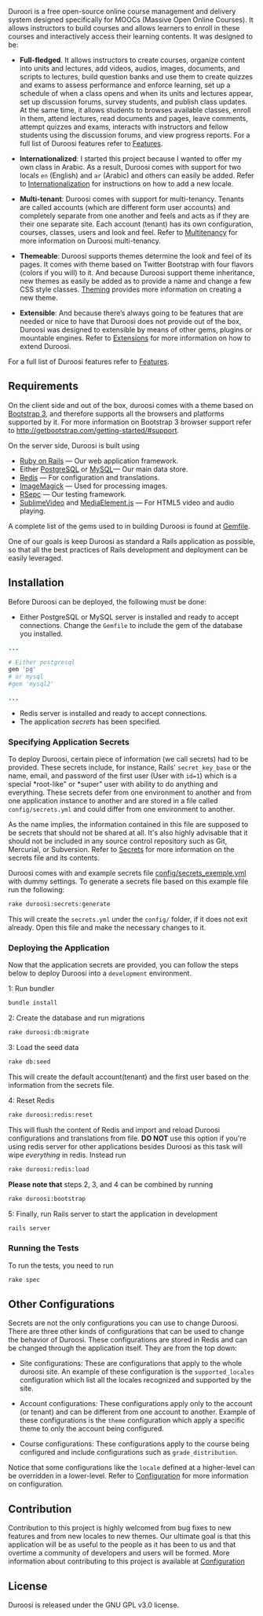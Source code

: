 Duroori is a free open-source online course management and delivery system designed specifically for MOOCs (Massive Open Online Courses). It allows instructors to build courses and allows learners to enroll in these courses and interactively access their learning contents. It was designed to be:

- **Full-fledged**. It allows instructors to create courses, organize content into units and lectures, add videos, audios, images, documents, and scripts to lectures, build question banks and use them to create quizzes and exams to assess performance and enforce learning, set up a schedule of when a class opens and when its units and lectures appear, set up discussion forums, survey students, and publish class updates. At the same time, it allows students to browses available classes, enroll in them, attend lectures, read documents and pages, leave comments, attempt quizzes and exams, interacts with instructors and fellow students using the discussion forums, and view progress reports. For a full list of Duroosi features refer to [Features](https://github.com/duroosi/duroosi/wiki/Features).

- **Internationalized**: I started this project because I wanted to offer my own class in Arabic. As a result, Duroosi  comes with support for two locals `en` (English) and `ar` (Arabic) and others can easily be added. Refer to [Internationalization](https://github.com/duroosi/duroosi/wiki/Internationalization) for instructions on how to add a new locale.

- **Multi-tenant**: Duroosi comes with support for multi-tenancy. Tenants are called accounts (which are different form user accounts) and completely separate from one another and feels and acts as if they are their one separate site.  Each account (tenant) has its own configuration, courses, classes, users and look and feel. Refer to [Multitenancy](https://github.com/duroosi/duroosi/wiki/Multitenancy) for more information on Duroosi multi-tenancy.

- **Themeable**: Duroosi supports themes determine the look and feel of its pages. It comes with theme based on Twitter Bootstrap with four flavors (colors if you will) to it. And because Duroosi support theme inheritance, new themes as easily be added as to provide a name and change a few CSS style classes. [Theming](https://github.com/duroosi/duroosi/wiki/Theming) provides more information on creating a new theme.

- **Extensible**: And because there’s always going to be features that are needed or nice to have that Duroosi does not provide out of the box, Duroosi was designed to extensible by means of other gems, plugins or mountable engines. Refer to [Extensions](https://github.com/duroosi/duroosi/wiki/Extensions) for more information on how to extend Duroosi.

For a full list of Duroosi features refer to [Features](https://github.com/duroosi/duroosi/wiki/Features).

## Requirements
On the client side and out of the box, duroosi comes with a theme based on [Bootstrap 3](http://getbootstrap.com), and therefore supports all the browsers and platforms supported by it. For more information on Bootstrap 3 browser support refer to <http://getbootstrap.com/getting-started/#support>.

On the server side, Duroosi is built using

- [Ruby on Rails](http://rubyonrails.org/) &mdash; Our web application framework.
- Either [PostgreSQL](http://www.postgresql.org/) or [MySQL](http://www.mysql.com)&mdash; Our main data store.
- [Redis](http://redis.io/) &mdash; For configuration and translations.
- [ImageMagick](http://www.imagemagick.org) &mdash; Used for processing images.
- [RSepc](http://rspec.info) &mdash; Our testing framework.
- [SublimeVideo](http://www.sublimevideo.net) and [MediaElement.js](http://mediaelementjs.com) &mdash; For HTML5 video and audio playing.

A complete list of the gems used to in building Duroosi is found at [Gemfile](https://github.com/duroosi/duroosi/blob/master/Gemfile).


One of our goals is keep Duroosi as standard a Rails application as possible, so that all the best practices of Rails development and deployment can be easily leveraged.

## Installation
Before Duroosi can be deployed, the following must be done:

- Either PostgreSQL or MySQL server is installed and ready to accept connections. Change the `Gemfile` to include the gem of the database you installed.

```ruby
...

# Either postgresql  
gem 'pg'
# or mysql
#gem 'mysql2'

...
```

- Redis server is installed and ready to accept connections.
- The application *secrets* has been specified. 

### Specifying Application Secrets
To deploy Duroosi, certain piece of information (we call secrets) had to be provided. These secrets include, for instance, Rails' `secret_key_base`  or the name, email, and password of the first user (User with `id=1`) which is a special *root-like" or *super" user with ability to do anything and everything. These secrets defer from one environment to another and from one application instance to another and are stored in a file called `config/secrets.yml` and could differ from one environment to another.

As the name implies, the information contained in this file are supposed to be secrets that should not be shared at all. It's also highly advisable that it should not be included in any source control repository such as Git, Mercurial, or Subversion. Refer to [Secrets](https://github.com/duroosi/duroosi/wiki/Secrets) for more information on the secrets file and its contents.

Duroosi comes with and example secrets file [config/secrets_exemple.yml](https://github.com/duroosi/duroosi/blob/master/config/secrets_example.yml) with dummy settings. To generate a secrets file based on this example file run the following:

```sh
rake duroosi:secrets:generate

```

This will create the `secrets.yml` under the `config/` folder, if it does not exit already. Open this file and make the necessary changes to it.


### Deploying the Application

Now that the application secrets are provided, you can follow the steps below to deploy Duroosi into a `development` environment.

1: Run bundler

```sh
bundle install
```

2: Create the database and run migrations

```sh
rake duroosi:db:migrate
```

3: Load the seed data

```sh
rake db:seed
```

This will create the default account(tenant) and the first user based on the information from the secrets file.

4: Reset Redis

```sh
rake duroosi:redis:reset
```

This will flush the content of Redis and import and reload Duroosi configurations and translations from file. **DO NOT** use this option if you're using redis server for other applications besides Duroosi as this task will wipe *everything* in redis. Instead run

```sh
rake duroosi:redis:load
```

**Please note that** steps 2, 3, and 4 can be combined by running

```sh
rake duroosi:bootstrap
```

5: Finally, run Rails server to start the application in development

```sh
rails server
```

### Running the Tests
To run the tests, you need to run

```sh
rake spec
```

## Other Configurations
Secrets are not the only configurations you can use to change Duroosi. There are three other kinds of configurations that can be used to change the behavior of Duroosi. These configurations are stored in Redis and can be changed through the application itself. They are from the top down:

- Site configurations: These are configurations that apply to the whole duroosi site. An example of these configuration is the `supported_locales` configuration which list all the locales recognized and supported by the site.

- Account configurations: These configurations apply only to the account (or tenant) and can be different from one account to another. Example of these configurations is the `theme` configuration which apply a specific theme to only the account being configured.

- Course configurations: These configurations apply to the course being configured and include configurations such as `grade_distribution`.

Notice that some configurations like the `locale` defined at a higher-level can be overridden in a lower-level. Refer to [Configuration](https://github.com/duroosi/duroosi/wiki/Configuration) for more information on configuration.

## Contribution 
Contribution to this project is highly welcomed from bug fixes to new features and from new locales to new themes. Our ultimate goal is that this application will be as useful to the people as it has been to us and that overtime a community of developers and users will be formed. More information about contributing to this project is available at [Configuration](https://github.com/duroosi/duroosi/wiki/Configuration)

## License 
Duroosi is released under the GNU GPL v3.0 license.

